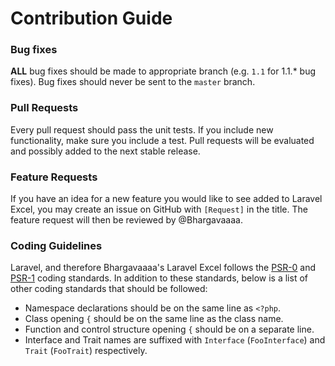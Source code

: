 # Contribution Guide

### Bug fixes

**ALL** bug fixes should be made to appropriate branch (e.g. `1.1` for 1.1.* bug fixes). Bug fixes should never be sent to the `master` branch.

### Pull Requests

Every pull request should pass the unit tests. If you include new functionality, make sure you include a test. Pull requests will be evaluated and possibly added to the next stable release.

### Feature Requests

If you have an idea for a new feature you would like to see added to Laravel Excel, you may create an issue on GitHub with `[Request]` in the title. The feature request will then be reviewed by @Bhargavaaaa.

### Coding Guidelines

Laravel, and therefore Bhargavaaaa's Laravel Excel follows the [PSR-0](https://github.com/php-fig/fig-standards/blob/master/accepted/PSR-0.md) and [PSR-1](https://github.com/php-fig/fig-standards/blob/master/accepted/PSR-1-basic-coding-standard.md) coding standards. In addition to these standards, below is a list of other coding standards that should be followed:

- Namespace declarations should be on the same line as `<?php`.
- Class opening `{` should be on the same line as the class name.
- Function and control structure opening `{` should be on a separate line.
- Interface and Trait names are suffixed with `Interface` (`FooInterface`) and `Trait` (`FooTrait`) respectively.
